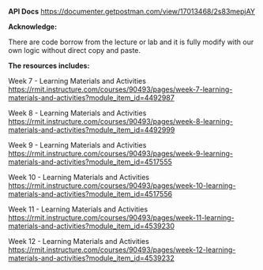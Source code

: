 **API Docs**
https://documenter.getpostman.com/view/17013468/2s83mepjAY

**Acknowledge:**

There are code borrow from the lecture or lab and it is fully modify with our own logic without direct copy and paste.

**The resources includes:**

Week 7 - Learning Materials and Activities
https://rmit.instructure.com/courses/90493/pages/week-7-learning-materials-and-activities?module_item_id=4492987

Week 8 - Learning Materials and Activities
https://rmit.instructure.com/courses/90493/pages/week-8-learning-materials-and-activities?module_item_id=4492999

Week 9 - Learning Materials and Activities
https://rmit.instructure.com/courses/90493/pages/week-9-learning-materials-and-activities?module_item_id=4517555

Week 10 - Learning Materials and Activities
https://rmit.instructure.com/courses/90493/pages/week-10-learning-materials-and-activities?module_item_id=4517556

Week 11 - Learning Materials and Activities
https://rmit.instructure.com/courses/90493/pages/week-11-learning-materials-and-activities?module_item_id=4539230

Week 12 - Learning Materials and Activities
https://rmit.instructure.com/courses/90493/pages/week-12-learning-materials-and-activities?module_item_id=4539232
